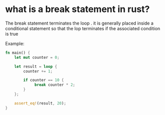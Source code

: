 




# what is a break statement in rust?

The break statement terminates the loop . it is generally placed inside a conditional statement so that the lop terminates if the associated condition is true

Example:

```rust
fn main() {
    let mut counter = 0;

    let result = loop {
        counter += 1;

        if counter == 10 {
             break counter * 2;
        }
    };

    assert_eq!(result, 20);
}
```

